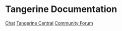 # Tangerine Documentation

[Chat](https://gitter.im/Tangerine-Community/Tangerine)
[Tangerine Central](http://www.tangerinecentral.org/)
[Community Forum](http://talk.tangerinecentral.org/)


